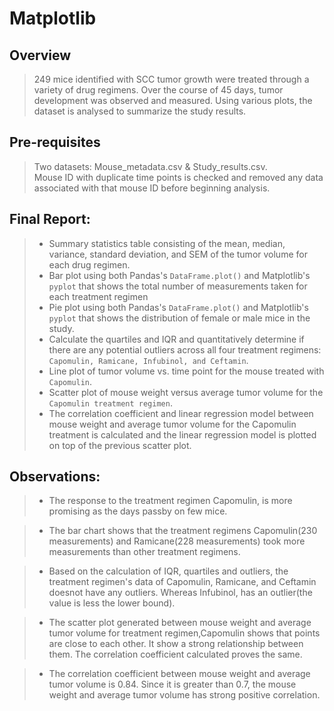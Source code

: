 # Matplotlib
## Overview
> 249 mice identified with SCC tumor growth were treated through a variety of drug regimens. Over the course of 45 days, tumor development was observed and measured. Using various plots, the dataset is analysed to summarize the study results.
## Pre-requisites
> Two datasets: Mouse_metadata.csv & Study_results.csv.<br>
> Mouse ID with duplicate time points is checked and removed any data associated with that mouse ID before beginning analysis.<br>
## Final Report:

> - Summary statistics table consisting of the mean, median, variance, standard deviation, and SEM of the tumor volume for each drug regimen.<br>
> - Bar plot using both Pandas's `DataFrame.plot()` and Matplotlib's `pyplot` that shows the total number of measurements taken for each treatment regimen<br>
> - Pie plot using both Pandas's `DataFrame.plot()` and Matplotlib's `pyplot` that shows the distribution of female or male mice in the study.<br>
> - Calculate the quartiles and IQR and quantitatively determine if there are any potential outliers across all four treatment regimens: `Capomulin, Ramicane, Infubinol, and Ceftamin`.<br>
> - Line plot of tumor volume vs. time point for the mouse treated with `Capomulin`.<br>
> - Scatter plot of mouse weight versus average tumor volume for the `Capomulin treatment regimen`.<br>
> - The correlation coefficient and linear regression model between mouse weight and average tumor volume for the Capomulin treatment is calculated and the linear regression model is plotted on top of the previous scatter plot.<br>
## Observations:
> - The response to the treatment regimen Capomulin, is more promising as the days passby on few mice.

> - The bar chart shows that the treatment regimens Capomulin(230 measurements) and Ramicane(228 measurements) took more measurements than other treatment regimens.

> - Based on the calculation of IQR, quartiles and outliers, the treatment regimen's data of Capomulin, Ramicane, and Ceftamin doesnot have any outliers. Whereas Infubinol, has an outlier(the value is less the lower bound).

> - The scatter plot generated between mouse weight and average tumor volume for treatment regimen,Capomulin shows that points are close to each other. It show a strong relationship between them. The correlation coefficient calculated proves the same.

> - The correlation coefficient between mouse weight and average tumor volume is 0.84. Since it is greater than 0.7, the mouse weight and average tumor volume has strong positive correlation.
